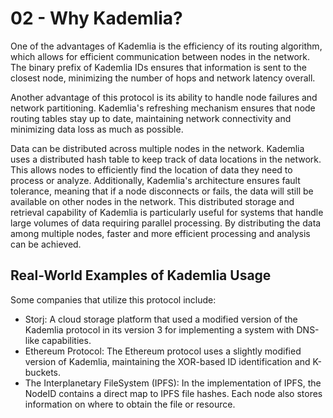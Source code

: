# 02 - Why Kademlia?

One of the advantages of Kademlia is the efficiency of its routing algorithm, which allows for efficient communication between nodes in the network. The binary prefix of Kademlia IDs ensures that information is sent to the closest node, minimizing the number of hops and network latency overall.

Another advantage of this protocol is its ability to handle node failures and network partitioning. Kademlia's refreshing mechanism ensures that node routing tables stay up to date, maintaining network connectivity and minimizing data loss as much as possible.

Data can be distributed across multiple nodes in the network. Kademlia uses a distributed hash table to keep track of data locations in the network. This allows nodes to efficiently find the location of data they need to process or analyze. Additionally, Kademlia's architecture ensures fault tolerance, meaning that if a node disconnects or fails, the data will still be available on other nodes in the network. This distributed storage and retrieval capability of Kademlia is particularly useful for systems that handle large volumes of data requiring parallel processing. By distributing the data among multiple nodes, faster and more efficient processing and analysis can be achieved.

## Real-World Examples of Kademlia Usage

Some companies that utilize this protocol include:

- Storj: A cloud storage platform that used a modified version of the Kademlia protocol in its version 3 for implementing a system with DNS-like capabilities.
- Ethereum Protocol: The Ethereum protocol uses a slightly modified version of Kademlia, maintaining the XOR-based ID identification and K-buckets.
- The Interplanetary FileSystem (IPFS): In the implementation of IPFS, the NodeID contains a direct map to IPFS file hashes. Each node also stores information on where to obtain the file or resource.
